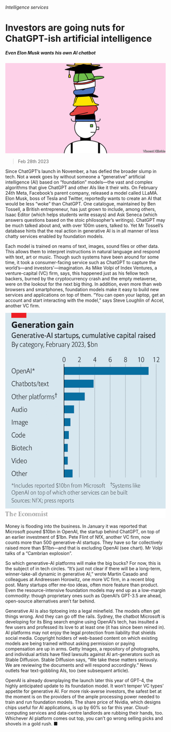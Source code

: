 ###### Intelligence services

# Investors are going nuts for ChatGPT-ish artificial intelligence 

##### Even Elon Musk wants his own AI chatbot 

![image](images/20230304_WBD002.jpg) 

> Feb 28th 2023 

Since ChatGPT’s launch in November, a  has defied the broader slump in tech. Not a week goes by without someone  a “generative” artificial intelligence (AI) based on “foundation” models—the vast and complex algorithms that give ChatGPT and other AIs like it their wits. On February 24th Meta, Facebook’s parent company, released a model called LLaMA. Elon Musk, boss of Tesla and Twitter, reportedly wants to create an AI that would be less “woke” than ChatGPT. One catalogue, maintained by Ben Tossell, a British entrepreneur, has just grown to include, among others, Isaac Editor (which helps students write essays) and Ask Seneca (which answers questions based on the stoic philosopher’s writings). ChatGPT may be much talked about and, with over 100m users, talked to. Yet Mr Tossell’s database hints that the real action in generative AI is in all manner of less chatty services enabled by foundation models. 

Each model is trained on reams of text, images, sound files or other data. This allows them to interpret instructions in natural language and respond with text, art or music. Though such systems have been around for some time, it took a consumer-facing service such as ChatGPT to capture the world’s—and investors’—imagination. As Mike Volpi of Index Ventures, a venture-capital (VC) firm, says, this happened just as his fellow tech backers, burned by the cryptocurrency crash and the empty metaverse, were on the lookout for the next big thing. In addition, even more than web browsers and smartphones, foundation models make it easy to build new services and applications on top of them. “You can open your laptop, get an account and start interacting with the model,” says Steve Loughlin of Accel, another VC firm. 

![image](images/20230304_WBC158.png) 


Money is flooding into the business. In January it was reported that Microsoft poured $10bn in OpenAI, the startup behind ChatGPT, on top of an earlier investment of $1bn. Pete Flint of NfX, another VC firm, now counts more than 500 generative-AI startups. They have so far collectively raised more than $11bn—and that is excluding OpenAI (see chart). Mr Volpi talks of a “Cambrian explosion”.

So which generative-AI platforms will make the big bucks? For now, this is the subject of  in tech circles. “It’s just not clear if there will be a long-term, winner-take-all dynamic in generative AI,” wrote Martin Casado and colleagues at Andreessen Horowitz, one more VC firm, in a recent blog post. Many startups offer me-too ideas, often more feature than product. Even the resource-intensive foundation models may end up as a low-margin commodity: though proprietary ones such as OpenAI’s GPT-3.5 are ahead, open-source alternatives aren’t far behind. 

Generative AI is also tiptoeing into a legal minefield. The models often get things wrong. And they can go off the rails. Sydney, the chatbot Microsoft is developing for its Bing search engine using OpenAI’s tech, has insulted a few users and professed its love to at least one (it has since been reined in). AI platforms may not enjoy the legal protection from liability that shields social media. Copyright holders of web-based content on which existing models are being trained without asking permission or paying compensation are up in arms. Getty Images, a repository of photographs, and individual artists have filed lawsuits against AI art-generators such as Stable Diffusion. Stable Diffusion says, “We take these matters seriously. We are reviewing the documents and will respond accordingly.” News outlets fear text-gobbling AIs, too (see subsequent article). 

OpenAI is already downplaying the launch later this year of GPT-4, the highly anticipated update to its foundation model. It won’t temper VC types’ appetite for generative AI. For more risk-averse investors, the safest bet at the moment is on the providers of the ample processing power needed to train and run foundation models. The share price of Nvidia, which designs chips useful for AI applications, is up by 60% so far this year. Cloud-computing services and data-centre landlords are rubbing their hands, too. Whichever AI platform comes out top, you can’t go wrong selling picks and shovels in a gold rush. ■


